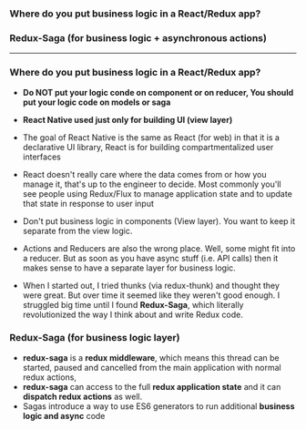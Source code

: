 ### Where do you put business logic in a React/Redux app?
### Redux-Saga (for business logic +  asynchronous actions)

--------------------------------------------------------

### Where do you put business logic in a React/Redux app?
* **Do NOT put your logic conde on component or on reducer, You should put your logic code on models or saga**

* **React Native used just only for building UI (view layer)**

* The goal of React Native is the same as React (for web) in that it is a declarative UI library, React is for building compartmentalized user interfaces

* React doesn't really care where the data comes from or how you manage it, that's up to the engineer to decide. Most commonly you'll see people using Redux/Flux to manage application state and to update that state in response to user input

* Don't put business logic in components (View layer). You want to keep it separate from the view logic.

* Actions and Reducers are also the wrong place. Well, some might fit into a reducer. But as soon as you have async stuff (i.e. API calls) then it makes sense to have a separate layer for business logic.

* When I started out, I tried thunks (via redux-thunk) and thought they were great. But over time it seemed like they weren't good enough. I struggled big time until I found **Redux-Saga**, which literally revolutionized the way I think about and write Redux code.


### Redux-Saga (for business logic layer)

* **redux-saga** is a **redux middleware**, which means this thread can be started, paused and cancelled from the main application with normal redux actions, 
* **redux-saga** can access to the full **redux application state** and it can **dispatch redux actions** as well.
* Sagas introduce a way to use ES6 generators to run additional **business logic and async** code

